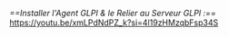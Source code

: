 *==Installer l'Agent GLPI & le Relier au Serveur GLPI :==*
https://youtu.be/xmLPdNdPZ_k?si=4l19zHMzqbFsp34S 

